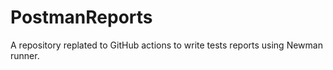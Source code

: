# PostmanReports
A repository replated to GitHub actions to write tests reports using Newman runner.
